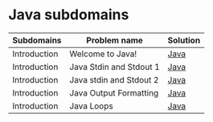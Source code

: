 # Java subdomains

| Subdomains | Problem name | Solution |
|--------------|-------------------|-------------------------------------|
| Introduction | Welcome to Java! | [Java](Introduction/001/solution.java) |
| Introduction | Java Stdin and Stdout 1 | [Java](Introduction/002/solution.java) |
| Introduction | Java stdin and Stdout 2 | [Java](Introduction/003/solution.java) |
| Introduction | Java Output Formatting | [Java](Introduction/004/solution.java) |
| Introduction | Java Loops | [Java](Introduction/005/solution.java) |